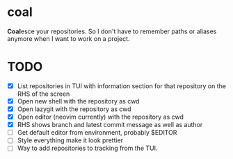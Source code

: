 # coal

**Coal**esce your repositories.
So I don't have to remember paths or aliases anymore when I want to work on a project.

# TODO

- [x] List repositories in TUI with information section for that repository on the RHS of the screen
- [x] Open new shell with the repository as cwd
- [x] Open lazygit with the repository as cwd
- [x] Open editor (neovim currently) with the repository as cwd
- [x] RHS shows branch and latest commit message as well as author
- [ ] Get default editor from environment, probably $EDITOR
- [ ] Style everything make it look prettier
- [ ] Way to add repositories to tracking from the TUI.
